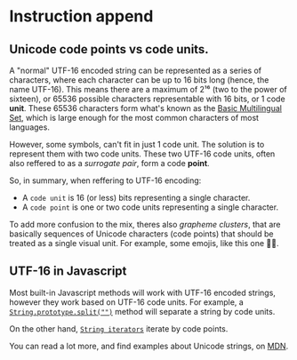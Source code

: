 # Instruction append

## Unicode code points vs code units.

A "normal" UTF-16 encoded string can be represented as a series of characters, where each character can be up to 16 bits long (hence, the name UTF-16).
This means there are a maximum of 2¹⁶ (two to the power of sixteen), or 65536 possible characters representable with 16 bits, or 1 code **unit**.
These 65536 characters form what's known as the [Basic Multilingual Set][basic-multilingual-set], which is large enough for the most common characters of most languages.

However, some symbols, can't fit in just 1 code unit. The solution is to represent them with two code units.
These two UTF-16 code units, often also reffered to as a *surrogate pair*, form a code **point**.

So, in summary, when reffering to UTF-16 encoding:
* A `code unit` is 16 (or less) bits representing a single character.
* A `code point` is one or two code units representing a single character.

To add more confusion to the mix, theres also *grapheme clusters*,
that are basically sequences of Unicode characters (code points) that should be treated as a single visual unit.
For example, some emojis, like this one 👨‍👦.

## UTF-16 in Javascript

Most built-in Javascript methods will work with UTF-16 encoded strings, however they work based on UTF-16 code units.
For example, a [`String.prototype.split("")`][split] method will separate a string by code units.

On the other hand, [`String iterators`][iterator] iterate by code points.

You can read a lot more, and find examples about Unicode strings, on [MDN][MDN].

[basic-multilingual-set]: https://en.wikipedia.org/wiki/Plane_(Unicode)#Basic_Multilingual_Plane
[split]: https://developer.mozilla.org/en-US/docs/Web/JavaScript/Reference/Global_Objects/String/split
[iterator]: https://developer.mozilla.org/en-US/docs/Web/JavaScript/Reference/Global_Objects/String/@@iterator
[MDN]: https://developer.mozilla.org/en-US/docs/Web/JavaScript/Reference/Global_Objects/String#utf-16_characters_unicode_code_points_and_grapheme_clusters
